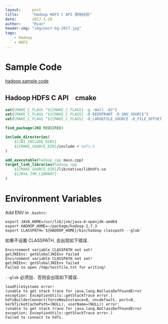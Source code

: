 ```yaml
---
layout:     post
title:      "Hadoop HDFS C API 使用经验"
date:       2017-3-28
author:     "Ryan"
header-img: "img/post-bg-2017.jpg"
tags:
    - Hadoop
    - HDFS
---
```


# Sample Code

[hadoop sample code](http://hadoop.apache.org/docs/r2.7.3/hadoop-project-dist/hadoop-hdfs/LibHdfs.html)

## Hadoop HDFS C API　cmake

```cmake
set(CMAKE_C_FLAGS "${CMAKE_C_FLAGS} -g -Wall -O2")
set(CMAKE_C_FLAGS "${CMAKE_C_FLAGS} -D_REENTRANT -D_GNU_SOURCE")
set(CMAKE_C_FLAGS "${CMAKE_C_FLAGS} -D_LARGEFILE_SOURCE -D_FILE_OFFSET_BITS=64")

find_package(JNI REQUIRED)

include_directories(
    ${JNI_INCLUDE_DIRS}
    ${CMAKE_SOURCE_DIR}/include # hdfs.h
)

add_executable(hadoop_cpp main.cpp)
target_link_libraries(hadoop_cpp
    ${CMAKE_SOURCE_DIR}/lib/native/libhdfs.so
    ${JAVA_JVM_LIBRARY}
)
```

# Environment Variables

Add ENV in `.bashrc`:

```
export JAVA_HOME=/usr/lib/jvm/java-8-openjdk-amd64
export HADOOP_HOME=~/package/hadoop-2.7.3
export CLASSPATH=`${HADOOP_HOME}/bin/hadoop classpath --glob`
```
如果不设置 CLASSPATH, 会出现如下错误．
```
Environment variable CLASSPATH not set!
getJNIEnv: getGlobalJNIEnv failed
Environment variable CLASSPATH not set!
getJNIEnv: getGlobalJNIEnv failed
Failed to open /tmp/testfile.txt for writing!
```

`--glob` 必须加．否则会出现如下错误．

```
loadFileSystems error:
(unable to get stack trace for java.lang.NoClassDefFoundError exception: ExceptionUtils::getStackTrace error.)
hdfsBuilderConnect(forceNewInstance=0, nn=default, port=0, kerbTicketCachePath=(NULL), userName=(NULL)) error:
(unable to get stack trace for java.lang.NoClassDefFoundError exception: ExceptionUtils::getStackTrace error.)
Failed to connect to hdfs.
```
